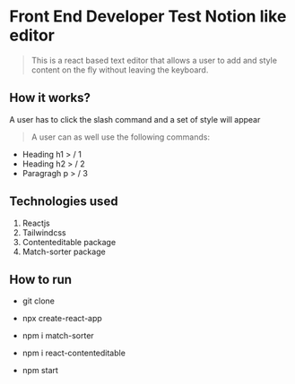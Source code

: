 # Front End Developer Test Notion like editor

> This is a react based text editor that allows a user to add and style content on the fly without leaving the keyboard.


## How it works?

A user has to click the slash command and a set of style will appear 

> A user can as well use the following commands:

 - Heading h1 > / 1
 - Heading h2 > / 2
 - Paragragh p > / 3

 ## Technologies used

 1. Reactjs
 2. Tailwindcss
 3. Contenteditable package
 4. Match-sorter package

 ## How to run 

 - git clone <clone the above repo>

 - npx create-react-app

 - npm i match-sorter

 - npm i react-contenteditable

 - npm start



